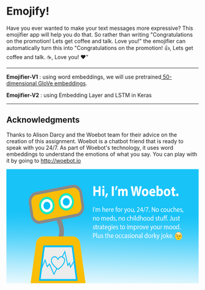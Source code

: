 # Emojify!

<p>
Have you ever wanted to make your text messages more expressive? This emojifier app will help you do that. So rather than writing "Congratulations on the promotion! Lets get coffee and talk. Love you!" the emojifier can automatically turn this into "Congratulations on the promotion! 👍,  Lets get coffee and talk. ☕️,  Love you! ❤️"
</p>
<hr>
<p><b>Emojifier-V1</b> : using word embeddings, we will use pretrained<a href="https://nlp.stanford.edu/projects/glove/"> 50-dimensional GloVe embeddings</a>.</p>
<p><b>Emojifier-V2</b> : using Embedding Layer and LSTM in Keras</p>
<hr>
<h2>Acknowledgments</h2>

Thanks to Alison Darcy and the Woebot team for their advice on the creation of this assignment. Woebot is a chatbot friend that is ready to speak with you 24/7. As part of Woebot's technology, it uses word embeddings to understand the emotions of what you say. You can play with it by going to http://woebot.io

<img src="images/woebot.png" style="width:600px;height:300px;">
